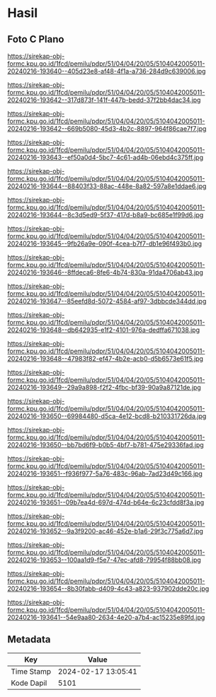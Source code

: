 # Hasil

## Foto C Plano

https://sirekap-obj-formc.kpu.go.id/1fcd/pemilu/pdpr/51/04/04/20/05/5104042005011-20240216-193640--405d23e8-af48-4f1a-a736-284d9c639006.jpg

https://sirekap-obj-formc.kpu.go.id/1fcd/pemilu/pdpr/51/04/04/20/05/5104042005011-20240216-193642--317d873f-141f-447b-bedd-37f2bb4dac34.jpg

https://sirekap-obj-formc.kpu.go.id/1fcd/pemilu/pdpr/51/04/04/20/05/5104042005011-20240216-193642--669b5080-45d3-4b2c-8897-964f86cae7f7.jpg

https://sirekap-obj-formc.kpu.go.id/1fcd/pemilu/pdpr/51/04/04/20/05/5104042005011-20240216-193643--ef50a0d4-5bc7-4c61-ad4b-06ebd4c375ff.jpg

https://sirekap-obj-formc.kpu.go.id/1fcd/pemilu/pdpr/51/04/04/20/05/5104042005011-20240216-193644--88403f33-88ac-448e-8a82-597a8e1ddae6.jpg

https://sirekap-obj-formc.kpu.go.id/1fcd/pemilu/pdpr/51/04/04/20/05/5104042005011-20240216-193644--8c3d5ed9-5f37-417d-b8a9-bc685e1f99d6.jpg

https://sirekap-obj-formc.kpu.go.id/1fcd/pemilu/pdpr/51/04/04/20/05/5104042005011-20240216-193645--9fb26a9e-090f-4cea-b7f7-db1e96f493b0.jpg

https://sirekap-obj-formc.kpu.go.id/1fcd/pemilu/pdpr/51/04/04/20/05/5104042005011-20240216-193646--8ffdeca6-8fe6-4b74-830a-91da4706ab43.jpg

https://sirekap-obj-formc.kpu.go.id/1fcd/pemilu/pdpr/51/04/04/20/05/5104042005011-20240216-193647--85eefd8d-5072-4584-af97-3dbbcde344dd.jpg

https://sirekap-obj-formc.kpu.go.id/1fcd/pemilu/pdpr/51/04/04/20/05/5104042005011-20240216-193648--db642935-e1f2-4101-976a-dedffa671038.jpg

https://sirekap-obj-formc.kpu.go.id/1fcd/pemilu/pdpr/51/04/04/20/05/5104042005011-20240216-193648--47983f82-ef47-4b2e-acb0-d5b6573e61f5.jpg

https://sirekap-obj-formc.kpu.go.id/1fcd/pemilu/pdpr/51/04/04/20/05/5104042005011-20240216-193649--29a9a898-f2f2-4fbc-bf39-90a9a87121de.jpg

https://sirekap-obj-formc.kpu.go.id/1fcd/pemilu/pdpr/51/04/04/20/05/5104042005011-20240216-193650--69984480-d5ca-4e12-bcd8-b210331726da.jpg

https://sirekap-obj-formc.kpu.go.id/1fcd/pemilu/pdpr/51/04/04/20/05/5104042005011-20240216-193650--bb7bd6f9-b0b5-4bf7-b781-475e29336fad.jpg

https://sirekap-obj-formc.kpu.go.id/1fcd/pemilu/pdpr/51/04/04/20/05/5104042005011-20240216-193651--f936f977-5a76-483c-96ab-7ad23d49c166.jpg

https://sirekap-obj-formc.kpu.go.id/1fcd/pemilu/pdpr/51/04/04/20/05/5104042005011-20240216-193651--09b7ea4d-697d-474d-b64e-6c23cfdd8f3a.jpg

https://sirekap-obj-formc.kpu.go.id/1fcd/pemilu/pdpr/51/04/04/20/05/5104042005011-20240216-193652--9a3f9200-ac46-452e-b1a6-29f3c775a6d7.jpg

https://sirekap-obj-formc.kpu.go.id/1fcd/pemilu/pdpr/51/04/04/20/05/5104042005011-20240216-193653--100aa1d9-f5e7-47ec-afd8-79954f88bb08.jpg

https://sirekap-obj-formc.kpu.go.id/1fcd/pemilu/pdpr/51/04/04/20/05/5104042005011-20240216-193654--8b30fabb-d409-4c43-a823-937902dde20c.jpg

https://sirekap-obj-formc.kpu.go.id/1fcd/pemilu/pdpr/51/04/04/20/05/5104042005011-20240216-193641--54e9aa80-2634-4e20-a7b4-ac15235e89fd.jpg


## Metadata

| Key        | Value               |
| ---------- | ------------------- |
| Time Stamp | 2024-02-17 13:05:41 |
| Kode Dapil | 5101                |



